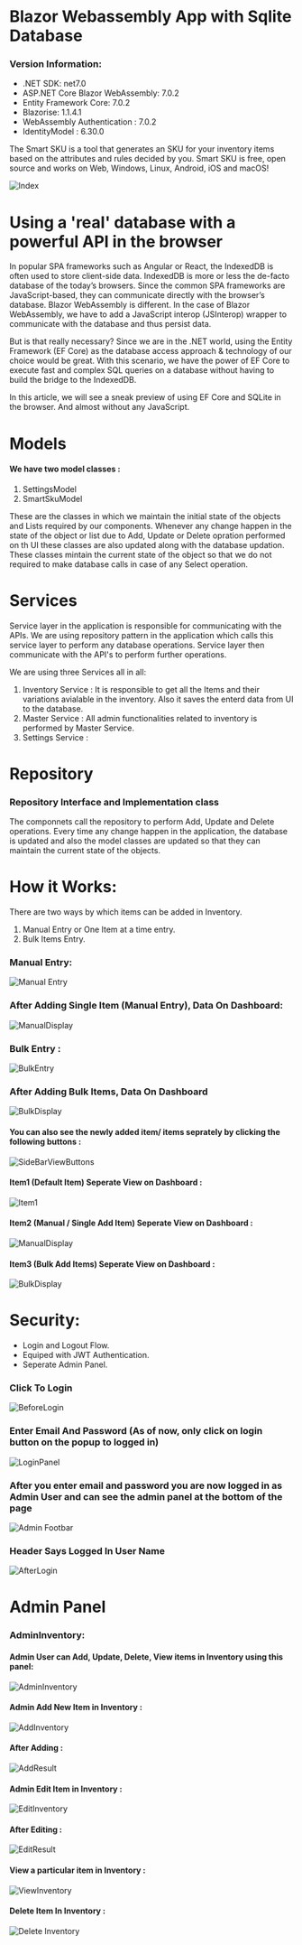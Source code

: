 # Blazor Webassembly App with Sqlite Database

### Version Information:

* .NET SDK: net7.0
* ASP.NET Core Blazor WebAssembly: 7.0.2
* Entity Framework Core: 7.0.2
* Blazorise: 1.1.4.1
* WebAssembly Authentication : 7.0.2
* IdentityModel : 6.30.0

The Smart SKU is a tool that generates an SKU for your inventory items based on the attributes and rules decided by you.
Smart SKU is free, open source and works on Web, Windows, Linux, Android, iOS and macOS!


![Index](https://github.com/Samvatsara2023/HitNtry_Ididit_Template/blob/SKU/DueVej/SmartSku.Shared/SmartSku-Screen%20Shots/IndexSmartSku.PNG)


# Using a 'real' database with a powerful API in the browser

In popular SPA frameworks such as Angular or React, the IndexedDB is often used to store client-side data. IndexedDB is more or less the de-facto database of the today’s browsers. Since the common SPA frameworks are JavaScript-based, they can communicate directly with the browser’s database. Blazor WebAssembly is different. In the case of Blazor WebAssembly, we have to add a JavaScript interop (JSInterop) wrapper to communicate with the database and thus persist data.

But is that really necessary? Since we are in the .NET world, using the Entity Framework (EF Core) as the database access approach & technology of our choice would be great. With this scenario, we have the power of EF Core to execute fast and complex SQL queries on a database without having to build the bridge to the IndexedDB.

In this article, we will see a sneak preview of using EF Core and SQLite in the browser. And almost without any JavaScript.

# Models

#### We have two model classes :
 
 1. SettingsModel
 2. SmartSkuModel

These are the classes in which we maintain the initial state of the objects and Lists required by our components. Whenever any change happen in the state of the object or list due to Add, Update or Delete opration performed on th UI these classes are also updated along with the database updation. These classes mintain the current state of the object so that we do not required to make database calls in case of any Select operation.

# Services

Service layer in the application is responsible for communicating with the APIs. We are using repository pattern in the application which calls this service layer to perform any database operations. Service layer then communicate with the API's to perform further operations.


 We are using three Services all in all:
 
  1. Inventory Service : It is responsible to get all the Items and their variations avialable in the inventory. Also it saves the enterd data from UI to the database.
  2. Master Service : All admin functionalities related to inventory is performed by Master Service.
  3. Settings Service : 

# Repository
 
 ### Repository Interface and Implementation class
 
 The componnets call the repository to perform Add, Update and Delete operations. Every time any change happen in the application, the database is updated and also the model classes are updated so that they can maintain the current state of the objects.
 

# How it Works:

There are two ways by which items can be added in Inventory.
 1. Manual Entry or One Item at a time entry.
 2. Bulk Items Entry.

### Manual Entry:

![Manual Entry](https://github.com/Samvatsara2023/HitNtry_Ididit_Template/blob/SKU/DueVej/SmartSku.Shared/SmartSku-Screen%20Shots/ManualEntry.PNG)

### After Adding Single Item (Manual Entry), Data On Dashboard:

![ManualDisplay](https://github.com/Samvatsara2023/HitNtry_Ididit_Template/blob/SKU/DueVej/SmartSku.Shared/SmartSku-Screen%20Shots/ManualDataDisplay.PNG)

### Bulk Entry :

![BulkEntry](https://github.com/Samvatsara2023/HitNtry_Ididit_Template/blob/SKU/DueVej/SmartSku.Shared/SmartSku-Screen%20Shots/AddBulk.PNG)

### After Adding Bulk Items, Data On Dashboard

![BulkDisplay](https://github.com/Samvatsara2023/HitNtry_Ididit_Template/blob/SKU/DueVej/SmartSku.Shared/SmartSku-Screen%20Shots/BulkAddDataDisplay.PNG)

#### You can also see the newly added item/ items seprately by clicking the following buttons :

![SideBarViewButtons](https://github.com/Samvatsara2023/HitNtry_Ididit_Template/blob/SKU/DueVej/SmartSku.Shared/SmartSku-Screen%20Shots/ViewAll.PNG)

#### Item1 (Default Item) Seperate View on Dashboard :

![Item1](https://github.com/Samvatsara2023/HitNtry_Ididit_Template/blob/SKU/DueVej/SmartSku.Shared/SmartSku-Screen%20Shots/ItemId1-View.PNG)

#### Item2 (Manual / Single Add Item) Seperate View on Dashboard :

![ManualDisplay](https://github.com/Samvatsara2023/HitNtry_Ididit_Template/blob/SKU/DueVej/SmartSku.Shared/SmartSku-Screen%20Shots/Item2-View.PNG)

#### Item3 (Bulk Add Items) Seperate View on Dashboard :

![BulkDisplay](https://github.com/Samvatsara2023/HitNtry_Ididit_Template/blob/SKU/DueVej/SmartSku.Shared/SmartSku-Screen%20Shots/Item3-View.PNG)


# Security:

* Login and Logout Flow.
* Equiped with JWT Authentication.
* Seperate Admin Panel.

 ### Click To Login
 
![BeforeLogin](https://github.com/Samvatsara2023/HitNtry_Ididit_Template/blob/SKU/DueVej/SmartSku.Shared/SmartSku-Screen%20Shots/BeforeLogin.PNG)

### Enter Email And Password (As of now, only click on login button on the popup to logged in)

![LoginPanel](https://github.com/Samvatsara2023/HitNtry_Ididit_Template/blob/SKU/DueVej/SmartSku.Shared/SmartSku-Screen%20Shots/LoginPopUp.PNG)

### After you enter email and password you are now logged in as Admin User and can see the admin panel at the bottom of the page

![Admin Footbar](https://github.com/Samvatsara2023/HitNtry_Ididit_Template/blob/SKU/DueVej/SmartSku.Shared/SmartSku-Screen%20Shots/CloserLook-AdminFootbar.PNG)

### Header Says Logged In User Name

![AfterLogin](https://github.com/Samvatsara2023/HitNtry_Ididit_Template/blob/SKU/DueVej/SmartSku.Shared/SmartSku-Screen%20Shots/AfterLogin.PNG)

# Admin Panel

### AdminInventory:

#### Admin User can Add, Update, Delete, View items in Inventory using this panel:

![AdminInventory](https://github.com/Samvatsara2023/HitNtry_Ididit_Template/blob/SKU/DueVej/SmartSku.Shared/SmartSku-Screen%20Shots/AdminInventory.PNG)

#### Admin Add New Item in Inventory :

![AddInventory](https://github.com/Samvatsara2023/HitNtry_Ididit_Template/blob/SKU/DueVej/SmartSku.Shared/SmartSku-Screen%20Shots/AddInventory.PNG)

#### After Adding :

![AddResult](https://github.com/Samvatsara2023/HitNtry_Ididit_Template/blob/SKU/DueVej/SmartSku.Shared/SmartSku-Screen%20Shots/AddInventoryResult.PNG)

#### Admin Edit Item in Inventory :

![EditInventory](https://github.com/Samvatsara2023/HitNtry_Ididit_Template/blob/SKU/DueVej/SmartSku.Shared/SmartSku-Screen%20Shots/EditInventory.PNG)

#### After Editing :

![EditResult](https://github.com/Samvatsara2023/HitNtry_Ididit_Template/blob/SKU/DueVej/SmartSku.Shared/SmartSku-Screen%20Shots/EditInventoryResult.PNG)

#### View a particular item in Inventory :

![ViewInventory](https://github.com/Samvatsara2023/HitNtry_Ididit_Template/blob/SKU/DueVej/SmartSku.Shared/SmartSku-Screen%20Shots/ViewInventory.PNG)

#### Delete Item In Inventory :

![Delete Inventory](https://github.com/Samvatsara2023/HitNtry_Ididit_Template/blob/SKU/DueVej/SmartSku.Shared/SmartSku-Screen%20Shots/DeleteInventory.PNG)

